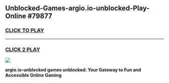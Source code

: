 
## Unblocked-Games-argio.io-unblocked-Play-Online #79877
<h3>
<a href="https://news.freeplayer.one?title=argio.io-unblocked&ref=3">CLICK TO PLAY</a></h3>
<hr>

<h3>
<a href="https://news.freeplayer.one?title=argio.io-unblocked&ref=3">CLICK 2 PLAY</a>
  
</h3>

<a href="https://news.freeplayer.one?title=argio.io-unblocked&ref=3"><img src="https://clearcache.store/games.png"></a>


**argio.io-unblocked games unblocked: Your Gateway to Fun and Accessible Online Gaming**
